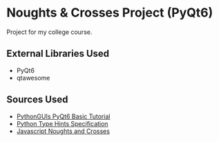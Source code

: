 # Noughts & Crosses Project (PyQt6)

Project for my college course.

## External Libraries Used

- PyQt6
- qtawesome

## Sources Used

- [PythonGUIs PyQt6 Basic Tutorial](https://www.pythonguis.com/pyqt6-tutorial/)
- [Python Type Hints Specification](https://docs.python.org/3/library/typing.html)
- [Javascript Noughts and Crosses](https://www.advanced-ict.info/javascript/noughts_and_crosses.html#:~:text=The%20Algorithm)
